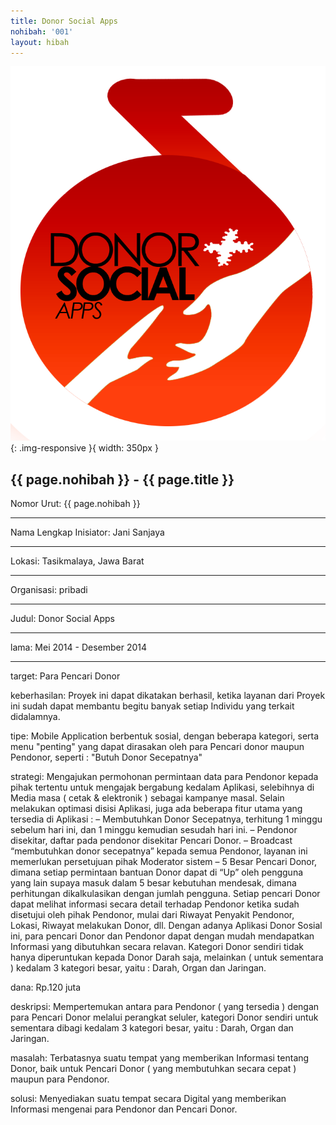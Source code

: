 ```yaml
---
title: Donor Social Apps
nohibah: '001'
layout: hibah
---
```


![001](/static/img/hibah/001.png){: .img-responsive }{ width: 350px }

## {{ page.nohibah }} - {{ page.title }}

Nomor Urut: {{ page.nohibah }}

---

Nama Lengkap Inisiator: Jani Sanjaya

---

Lokasi: Tasikmalaya, Jawa Barat

---

Organisasi: pribadi

---

Judul: Donor Social Apps

---

lama: Mei 2014 - Desember 2014

---

target: Para Pencari Donor

keberhasilan: Proyek ini dapat dikatakan berhasil, ketika layanan dari Proyek ini sudah dapat membantu begitu banyak setiap Individu yang terkait didalamnya.

tipe: Mobile Application berbentuk sosial, dengan beberapa kategori, serta menu "penting" yang dapat dirasakan oleh para Pencari donor maupun Pendonor, seperti : "Butuh Donor Secepatnya"

strategi: Mengajukan permohonan permintaan data para Pendonor kepada pihak tertentu untuk mengajak bergabung kedalam Aplikasi, selebihnya di Media masa ( cetak & elektronik ) sebagai kampanye masal. Selain melakukan optimasi disisi Aplikasi, juga ada beberapa fitur utama yang tersedia di Aplikasi :
– Membutuhkan Donor Secepatnya, terhitung 1 minggu sebelum hari ini, dan 1 minggu kemudian sesudah hari ini.
– Pendonor disekitar, daftar pada pendonor disekitar Pencari Donor.
– Broadcast “membutuhkan donor secepatnya” kepada semua Pendonor, layanan ini memerlukan persetujuan pihak Moderator sistem
– 5 Besar Pencari Donor, dimana setiap permintaan bantuan Donor dapat di “Up” oleh pengguna yang lain supaya masuk dalam 5 besar kebutuhan mendesak, dimana perhitungan dikalkulasikan dengan jumlah pengguna.
Setiap pencari Donor dapat melihat informasi secara detail terhadap Pendonor ketika sudah disetujui oleh pihak Pendonor, mulai dari Riwayat Penyakit Pendonor, Lokasi, Riwayat melakukan Donor, dll.
Dengan adanya Aplikasi Donor Sosial ini, para pencari Donor dan Pendonor dapat dengan mudah mendapatkan Informasi yang dibutuhkan secara relavan.
Kategori Donor sendiri tidak hanya diperuntukan kepada Donor Darah saja, melainkan ( untuk sementara ) kedalam 3 kategori besar, yaitu : Darah, Organ dan Jaringan.

dana: Rp.120 juta

deskripsi: Mempertemukan antara para Pendonor ( yang tersedia ) dengan para Pencari Donor melalui perangkat seluler, kategori Donor sendiri untuk sementara dibagi kedalam 3 kategori besar, yaitu : Darah, Organ dan Jaringan.

masalah: Terbatasnya suatu tempat yang memberikan Informasi tentang Donor, baik untuk Pencari Donor ( yang membutuhkan secara cepat ) maupun para Pendonor.

solusi: Menyediakan suatu tempat secara Digital yang memberikan Informasi mengenai para Pendonor dan Pencari Donor.